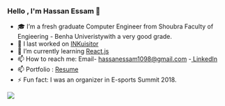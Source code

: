 ### Hello , I'm Hassan Essam 👋

- 🎓 I’m a fresh graduate Computer Engineer from Shoubra Faculty of Engieering - Benha Univeristywith a very good grade.
- 🔭 I last worked on <a href="https://github.com/DevDerpi/INKuisitor" >INKuisitor </a>
- 🌱 I’m currently learning <a href="https://www.udemy.com/course/react-the-complete-guide-incl-redux/" >React.js </a>
- 📫 How to reach me: Email- hassanessam1098@gmail.com -<a href="https://www.linkedin.com/in/devderpi/"> LinkedIn </a>
- 📫 Portfolio : <a href="https://drive.google.com/file/d/1aU1GGHrTkR2W6B0X8_n4JG_6Ii_JYIaW/view?usp=sharing"> Resume </a>
- ⚡ Fun fact: I was an organizer in E-sports Summit 2018.
<img src="https://github-readme-stats.vercel.app/api?username=DevDerpi&&show_icons=true&title_color=FFA500&icon_color=bb2acf&text_color=daf7dc&bg_color=000000">
